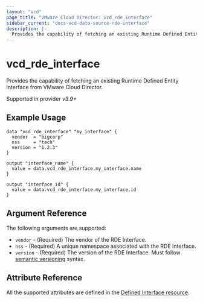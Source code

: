 ```yaml
---
layout: "vcd"
page_title: "VMware Cloud Director: vcd_rde_interface"
sidebar_current: "docs-vcd-data-source-rde-interface"
description: |-
  Provides the capability of fetching an existing Runtime Defined Entity Interface from VMware Cloud Director.
---
```


# vcd\_rde\_interface

Provides the capability of fetching an existing Runtime Defined Entity Interface from VMware Cloud Director.

Supported in provider *v3.9+*

## Example Usage

```hcl
data "vcd_rde_interface" "my_interface" {
  vendor  = "bigcorp"
  nss     = "tech"
  version = "1.2.3"
}

output "interface_name" {
  value = data.vcd_rde_interface.my_interface.name
}

output "interface_id" {
  value = data.vcd_rde_interface.my_interface.id
}
```

## Argument Reference

The following arguments are supported:

* `vendor` - (Required) The vendor of the RDE Interface.
* `nss` - (Required) A unique namespace associated with the RDE Interface.
* `version` - (Required) The version of the RDE Interface. Must follow [semantic versioning](https://semver.org/) syntax.

## Attribute Reference

All the supported attributes are defined in the
[Defined Interface resource](/providers/vmware/vcd/latest/docs/resources/rde_interface#argument-reference).

